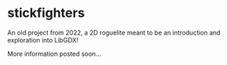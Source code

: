# stickfighters

An old project from 2022, a 2D roguelite meant to be an introduction and exploration into LibGDX!

More information posted soon...
